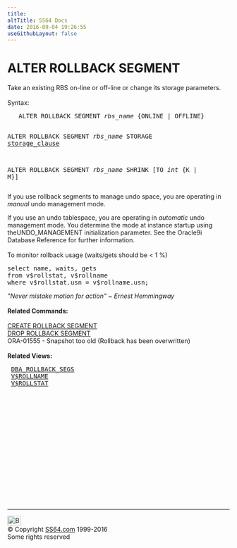 ```yaml
---
title:
altTitle: SS64 Docs
date: 2016-09-04 19:26:55
useGithubLayout: false
---
```

<!-- #BeginLibraryItem "/Library/head_ora.lbi" --><!-- #EndLibraryItem --><h1>ALTER ROLLBACK SEGMENT</h1> 
<p>Take an existing RBS on-line or off-line or change its storage 
  parameters.<br>
  <br>
  Syntax:</p>
<pre>   ALTER ROLLBACK SEGMENT <i>rbs_name</i> {ONLINE | OFFLINE}

   ALTER ROLLBACK SEGMENT <i>rbs_name</i> STORAGE <a href="clause_storage.html">storage_clause</a>

   ALTER ROLLBACK SEGMENT <i>rbs_name</i> SHRINK [TO <i>int</i> {K | M}]</pre>
<p>If you use  rollback segments to manage undo space, you are  operating in <i> manual </i>undo management mode.</p>
<p>If you use an undo tablespace, you are operating in <i>automatic </i>undo management mode. You determine the mode at instance startup using theUNDO_MANAGEMENT initialization parameter. 
  See the Oracle9i Database Reference for further information.<br>
  <br>
  To monitor rollback usage (waits/gets should be &lt; 1 %)</p>
<pre>select name, waits, gets
from v$rollstat, v$rollname
where v$rollstat.usn = v$rollname.usn;</pre>
<p><span class="quote"><i>"Never mistake motion for action" ~ Ernest Hemmingway</i></span><br>
<br>
<b>Related Commands:</b><br>
<br>
<a href="rollback_c.html">CREATE ROLLBACK SEGMENT</a> <br>
<a href="rollback_d.html">DROP ROLLBACK SEGMENT</a><br>
ORA-01555 - Snapshot too old (Rollback has been overwritten) <br><br>
<b>Related Views:</b></p>
<pre> <a href="../orad/DBA_ROLLBACK_SEGS.html">DBA_ROLLBACK_SEGS</a>
 <a href="../orav/V$ROLLNAME.html">V$ROLLNAME</a>
 <a href="../orav/V$ROLLSTAT.html">V$ROLLSTAT</a></pre><!-- #BeginLibraryItem "/Library/foot_ora.lbi" --><p>
<!-- oracle-footer -->
<ins class="adsbygoogle" style="display:inline-block;width:300px;height:250px" data-ad-client="ca-pub-6140977852749469" data-ad-slot="4275490898"></ins>
<script>
(adsbygoogle = window.adsbygoogle || []).push({});
</script></p>
<hr>
<div id="bl" class="footer"><a href="rollback_a.html#"><img src="../images/top.png" width="30" height="22" alt="Back to the Top"></a></div>
<div id="br" class="footer, tagline">© Copyright <a href="../index.html">SS64.com</a> 1999-2016<br>
Some rights reserved</div><!-- #EndLibraryItem -->

